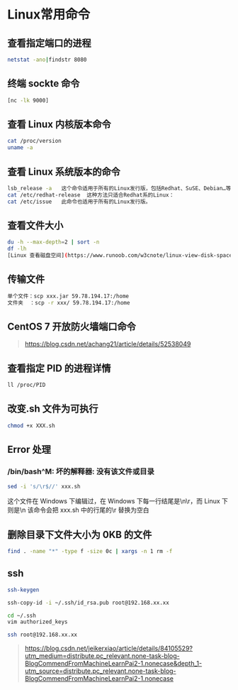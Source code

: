 # Linux常用命令

## 查看指定端口的进程

```bash
netstat -ano|findstr 8080
```

## 终端 sockte 命令

```bash
[nc -lk 9000]
```

## 查看 Linux 内核版本命令

```bash
cat /proc/version
uname -a
```

## 查看 Linux 系统版本的命令

```bash
lsb_release -a   这个命令适用于所有的Linux发行版，包括Redhat、SuSE、Debian…等发行版。
cat /etc/redhat-release  这种方法只适合Redhat系的Linux：
cat /etc/issue   此命令也适用于所有的Linux发行版。
```

## 查看文件大小

```bash
du -h --max-depth=2 | sort -n
df -lh
[Linux 查看磁盘空间](https://www.runoob.com/w3cnote/linux-view-disk-space.html)
```

## 传输文件

```bash
单个文件：scp xxx.jar 59.78.194.17:/home
文件夹  ：scp -r xxx/ 59.78.194.17:/home
```

## CentOS 7 开放防火墙端口命令

> https://blog.csdn.net/achang21/article/details/52538049

## 查看指定 PID 的进程详情

```bash
ll /proc/PID
```

## 改变.sh 文件为可执行

```bash
chmod +x XXX.sh
```

## Error 处理

### /bin/bash^M: 坏的解释器: 没有该文件或目录
```bash
sed -i 's/\r$//' xxx.sh
```

这个文件在 Windows 下编辑过，在 Windows 下每一行结尾是\n\r，而 Linux 下则是\n
该命令会把 xxx.sh 中的行尾的\r 替换为空白

## 删除目录下文件大小为 0KB 的文件

```bash
find . -name "*" -type f -size 0c | xargs -n 1 rm -f
```


## ssh
```bash
ssh-keygen

ssh-copy-id -i ~/.ssh/id_rsa.pub root@192.168.xx.xx

cd ~/.ssh
vim authorized_keys

ssh root@192.168.xx.xx
```
> <https://blog.csdn.net/jeikerxiao/article/details/84105529?utm_medium=distribute.pc_relevant.none-task-blog-BlogCommendFromMachineLearnPai2-1.nonecase&depth_1-utm_source=distribute.pc_relevant.none-task-blog-BlogCommendFromMachineLearnPai2-1.nonecase>